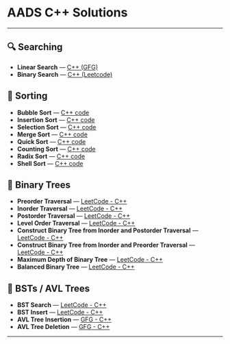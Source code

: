 # AADS C++ Solutions

---

## 🔍 Searching

- **Linear Search** — [C++ (GFG)](https://www.geeksforgeeks.org/problems/search-an-element-in-an-array-1587115621/1)
- **Binary Search** — [C++ (Leetcode)](https://leetcode.com/problems/binary-search/submissions/1745178373)

## 🔢 Sorting

- **Bubble Sort** — [C++ code](./Bubble%20Sort.md)
- **Insertion Sort** — [C++ code](./Insertion%20Sort.md)
- **Selection Sort** — [C++ code](./Selection%20Sort.md)
- **Merge Sort** — [C++ code](./Merge%20Sort.md)
- **Quick Sort** — [C++ code](./Quick%20Sort.md)
- **Counting Sort** — [C++ code](./Counting%20Sort.md)
- **Radix Sort** — [C++ code](./Radix%20Sort.md)
- **Shell Sort** — [C++ code](./Shell%20Sort.md)

## 🌳 Binary Trees

- **Preorder Traversal** — [LeetCode - C++](https://leetcode.com/problems/binary-tree-preorder-traversal/submissions/1745179221)
- **Inorder Traversal** — [LeetCode - C++](https://leetcode.com/problems/binary-tree-inorder-traversal/submissions/1745179379)
- **Postorder Traversal** — [LeetCode - C++](https://leetcode.com/problems/binary-tree-postorder-traversal/submissions/1745179596)
- **Level Order Traversal** — [LeetCode - C++](https://leetcode.com/problems/binary-tree-level-order-traversal/submissions/1743282910/)
- **Construct Binary Tree from Inorder and Postorder Traversal** — [LeetCode - C++](https://leetcode.com/problems/construct-binary-tree-from-inorder-and-postorder-traversal/submissions/1745181307)
- **Construct Binary Tree from Inorder and Preorder Traversal** — [LeetCode - C++](https://leetcode.com/problems/construct-binary-tree-from-preorder-and-inorder-traversal/submissions/1745181851)
- **Maximum Depth of Binary Tree** — [LeetCode - C++](https://leetcode.com/problems/maximum-depth-of-binary-tree/submissions/1743875794/)
- **Balanced Binary Tree** — [LeetCode - C++](https://leetcode.com/problems/balanced-binary-tree/submissions/1743879298/)

## 🌲 BSTs / AVL Trees

- **BST Search** — [LeetCode - C++](https://leetcode.com/problems/search-in-a-binary-search-tree/submissions/1743892785/)
- **BST Insert** — [LeetCode - C++](https://leetcode.com/problems/insert-into-a-binary-search-tree/submissions/1743895535/)
- **AVL Tree Insertion** — [GFG - C++](https://www.geeksforgeeks.org/problems/avl-tree-insertion/1)
- **AVL Tree Deletion** — [GFG - C++](https://www.geeksforgeeks.org/problems/avl-tree-deletion/1)


---

